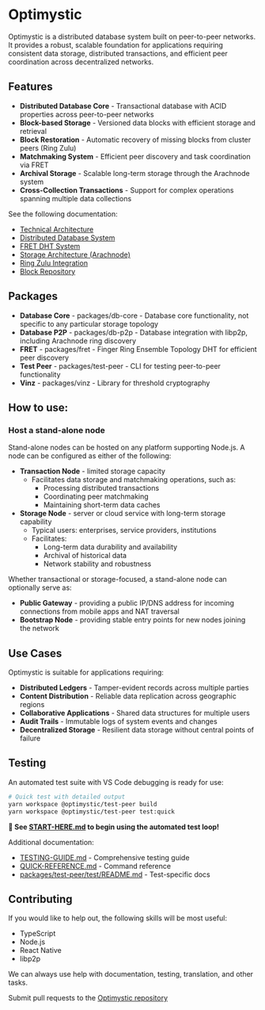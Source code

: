 # Optimystic

Optimystic is a distributed database system built on peer-to-peer networks. It provides a robust, scalable foundation for applications requiring consistent data storage, distributed transactions, and efficient peer coordination across decentralized networks.

## Features

* **Distributed Database Core** - Transactional database with ACID properties across peer-to-peer networks
* **Block-based Storage** - Versioned data blocks with efficient storage and retrieval
* **Block Restoration** - Automatic recovery of missing blocks from cluster peers (Ring Zulu)
* **Matchmaking System** - Efficient peer discovery and task coordination via FRET
* **Archival Storage** - Scalable long-term storage through the Arachnode system
* **Cross-Collection Transactions** - Support for complex operations spanning multiple data collections

See the following documentation:

* [Technical Architecture](docs/architecture.md)
* [Distributed Database System](docs/optimystic.md)
* [FRET DHT System](docs/fret.md)
* [Storage Architecture (Arachnode)](docs/arachnode.md)
* [Ring Zulu Integration](docs/ring-zulu-integration.md)
* [Block Repository](docs/repository.md)

## Packages

* **Database Core** - packages/db-core - Database core functionality, not specific to any particular storage topology
* **Database P2P** - packages/db-p2p - Database integration with libp2p, including Arachnode ring discovery
* **FRET** - packages/fret - Finger Ring Ensemble Topology DHT for efficient peer discovery
* **Test Peer** - packages/test-peer - CLI for testing peer-to-peer functionality
* **Vinz** - packages/vinz - Library for threshold cryptography

## How to use:

### Host a stand-alone node

Stand-alone nodes can be hosted on any platform supporting Node.js. A node can be configured as either of the following:

  * **Transaction Node** - limited storage capacity
    * Facilitates data storage and matchmaking operations, such as:
      * Processing distributed transactions
      * Coordinating peer matchmaking
      * Maintaining short-term data caches
  * **Storage Node** - server or cloud service with long-term storage capability
    * Typical users: enterprises, service providers, institutions
    * Facilitates:
      * Long-term data durability and availability
      * Archival of historical data
      * Network stability and robustness

Whether transactional or storage-focused, a stand-alone node can optionally serve as:
  * **Public Gateway** - providing a public IP/DNS address for incoming connections from mobile apps and NAT traversal
  * **Bootstrap Node** - providing stable entry points for new nodes joining the network

## Use Cases

Optimystic is suitable for applications requiring:
* **Distributed Ledgers** - Tamper-evident records across multiple parties
* **Content Distribution** - Reliable data replication across geographic regions  
* **Collaborative Applications** - Shared data structures for multiple users
* **Audit Trails** - Immutable logs of system events and changes
* **Decentralized Storage** - Resilient data storage without central points of failure

## Testing

An automated test suite with VS Code debugging is ready for use:

```bash
# Quick test with detailed output
yarn workspace @optimystic/test-peer build
yarn workspace @optimystic/test-peer test:quick
```

**📖 See [START-HERE.md](START-HERE.md) to begin using the automated test loop!**

Additional documentation:
- [TESTING-GUIDE.md](TESTING-GUIDE.md) - Comprehensive testing guide
- [QUICK-REFERENCE.md](QUICK-REFERENCE.md) - Command reference
- [packages/test-peer/test/README.md](packages/test-peer/test/README.md) - Test-specific docs

## Contributing

If you would like to help out, the following skills will be most useful:

* TypeScript
* Node.js
* React Native
* libp2p

We can always use help with documentation, testing, translation, and other tasks.

Submit pull requests to the [Optimystic repository](https://github.com/gotchoices/optimystic)
